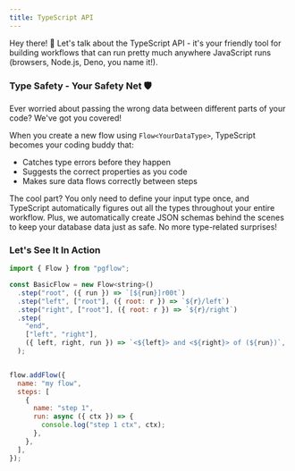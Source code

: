 ```yaml
---
title: TypeScript API
---
```


Hey there! 👋 Let's talk about the TypeScript API - it's your friendly tool for building workflows that can run pretty much anywhere JavaScript runs (browsers, Node.js, Deno, you name it!).

### Type Safety - Your Safety Net 🛡️

Ever worried about passing the wrong data between different parts of your code? We've got you covered!

When you create a new flow using `Flow<YourDataType>`, TypeScript becomes your coding buddy that:

- Catches type errors before they happen
- Suggests the correct properties as you code
- Makes sure data flows correctly between steps

The cool part? You only need to define your input type once, and TypeScript automatically figures out all the types throughout your entire workflow. Plus, we automatically create JSON schemas behind the scenes to keep your database data just as safe. No more type-related surprises!

### Let's See It In Action

```js
import { Flow } from "pgflow";

const BasicFlow = new Flow<string>()
  .step("root", ({ run }) => `[${run}]r00t`)
  .step("left", ["root"], ({ root: r }) => `${r}/left`)
  .step("right", ["root"], ({ root: r }) => `${r}/right`)
  .step(
    "end",
    ["left", "right"],
    ({ left, right, run }) => `<${left}> and <${right}> of (${run})`,
  );


flow.addFlow({
  name: "my flow",
  steps: [
    {
      name: "step 1",
      run: async ({ ctx }) => {
        console.log("step 1 ctx", ctx);
      },
    },
  ],
});
```
